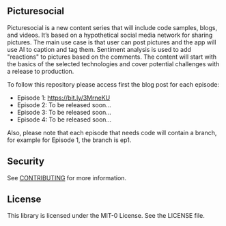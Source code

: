 ## Picturesocial

Picturesocial is a new content series that will include code samples, blogs, and videos. It’s based on a hypothetical social media network for sharing pictures. The main use case is that user can post pictures and the app will use AI to caption and tag them. Sentiment analysis is used to add "reactions" to pictures based on the comments. The content will start with the basics of the selected technologies and cover potential challenges with a release to production.

To follow this repository please access first the blog post for each episode:
* Episode 1: https://bit.ly/3MrneKU
* Episode 2: To be released soon...
* Episode 3: To be released soon...
* Episode 4: To be released soon...

Also, please note that each episode that needs code will contain a branch, for example for Episode 1, the branch is ep1.

## Security

See [CONTRIBUTING](CONTRIBUTING.md#security-issue-notifications) for more information.

## License

This library is licensed under the MIT-0 License. See the LICENSE file.

